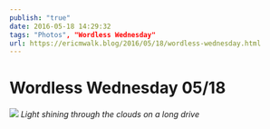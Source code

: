 ```yaml
---
publish: "true"
date: 2016-05-18 14:29:32
tags: "Photos", "Wordless Wednesday"
url: https://ericmwalk.blog/2016/05/18/wordless-wednesday.html
---
```


# Wordless Wednesday 05/18

![](https://ericmwalk.blog/uploads/2022/274fd64370.jpg)
*Light shining through the clouds on a long drive*
